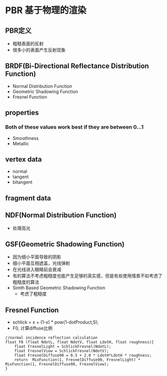# PBR 基于物理的渲染

## PBR定义
- 粗糙表面的反射
- 很多小的表面产生反射现象

## BRDF(Bi-Directional Reflectance Distribution Function)
- Normal Distribution Function
- Geometric Shadowing Function
- Fresnel Function

## properties
### Both of these values work best if they are between 0...1
- Smoothness
- Metallic

## vertex data
- normal
- tangent
- bitangent

## fragment data

## NDF(Normal Distribution Function)
- 处理高光

## GSF(Geometric Shadowing Function)
- 因为细小平面导致的阴影
- 细小平面互相遮盖，光线弹射
- 在光线进入眼睛前会衰减
- 有的算法不考虑粗糙度也能产生足够的真实感，但是有些使用情景不如考虑了粗糙度的算法
- Simth Based Geometric Shadowing Function
  - 考虑了粗糙度

## Fresnel Function
- schlick = x + (1-x) * pow(1-dotProduct,5);
- F0, 计算diffuse比例
```
//normal incidence reflection calculation
float F0 (float NdotL, float NdotV, float LdotH, float roughness){
    float FresnelLight = SchlickFresnel(NdotL); 
    float FresnelView = SchlickFresnel(NdotV);
    float FresnelDiffuse90 = 0.5 + 2.0 * LdotH*LdotH * roughness;
    return  MixFunction(1, FresnelDiffuse90, FresnelLight) * MixFunction(1, FresnelDiffuse90, FresnelView);
}
```
